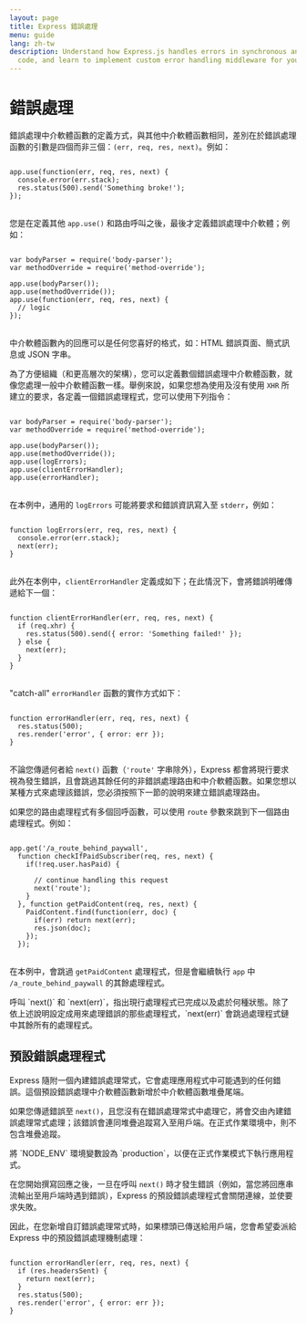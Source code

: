 ```yaml
---
layout: page
title: Express 錯誤處理
menu: guide
lang: zh-tw
description: Understand how Express.js handles errors in synchronous and asynchronous
  code, and learn to implement custom error handling middleware for your applications.
---
```


# 錯誤處理

錯誤處理中介軟體函數的定義方式，與其他中介軟體函數相同，差別在於錯誤處理函數的引數是四個而非三個：`(err, req, res, next)`。例如：


<pre>
<code class="language-javascript" translate="no">
app.use(function(err, req, res, next) {
  console.error(err.stack);
  res.status(500).send('Something broke!');
});
</code>
</pre>

您是在定義其他 `app.use()` 和路由呼叫之後，最後才定義錯誤處理中介軟體；例如：

<pre>
<code class="language-javascript" translate="no">
var bodyParser = require('body-parser');
var methodOverride = require('method-override');

app.use(bodyParser());
app.use(methodOverride());
app.use(function(err, req, res, next) {
  // logic
});
</code>
</pre>

中介軟體函數內的回應可以是任何您喜好的格式，如：HTML 錯誤頁面、簡式訊息或 JSON 字串。

為了方便組織（和更高層次的架構），您可以定義數個錯誤處理中介軟體函數，就像您處理一般中介軟體函數一樣。舉例來說，如果您想為使用及沒有使用 `XHR` 所建立的要求，各定義一個錯誤處理程式，您可以使用下列指令：

<pre>
<code class="language-javascript" translate="no">
var bodyParser = require('body-parser');
var methodOverride = require('method-override');

app.use(bodyParser());
app.use(methodOverride());
app.use(logErrors);
app.use(clientErrorHandler);
app.use(errorHandler);
</code>
</pre>

在本例中，通用的 `logErrors` 可能將要求和錯誤資訊寫入至 `stderr`，例如：

<pre>
<code class="language-javascript" translate="no">
function logErrors(err, req, res, next) {
  console.error(err.stack);
  next(err);
}
</code>
</pre>

此外在本例中，`clientErrorHandler` 定義成如下；在此情況下，會將錯誤明確傳遞給下一個：

<pre>
<code class="language-javascript" translate="no">
function clientErrorHandler(err, req, res, next) {
  if (req.xhr) {
    res.status(500).send({ error: 'Something failed!' });
  } else {
    next(err);
  }
}
</code>
</pre>

"catch-all" `errorHandler` 函數的實作方式如下：

<pre>
<code class="language-javascript" translate="no">
function errorHandler(err, req, res, next) {
  res.status(500);
  res.render('error', { error: err });
}
</code>
</pre>

不論您傳遞何者給 `next()` 函數（`'route'` 字串除外），Express 都會將現行要求視為發生錯誤，且會跳過其餘任何的非錯誤處理路由和中介軟體函數。如果您想以某種方式來處理該錯誤，您必須按照下一節的說明來建立錯誤處理路由。

如果您的路由處理程式有多個回呼函數，可以使用 `route` 參數來跳到下一個路由處理程式。例如：


<pre>
<code class="language-javascript" translate="no">
app.get('/a_route_behind_paywall',
  function checkIfPaidSubscriber(req, res, next) {
    if(!req.user.hasPaid) {

      // continue handling this request
      next('route');
    }
  }, function getPaidContent(req, res, next) {
    PaidContent.find(function(err, doc) {
      if(err) return next(err);
      res.json(doc);
    });
  });
</code>
</pre>

在本例中，會跳過 `getPaidContent` 處理程式，但是會繼續執行 `app` 中 `/a_route_behind_paywall` 的其餘處理程式。

<div class="doc-box doc-info" markdown="1">
呼叫 `next()` 和 `next(err)`，指出現行處理程式已完成以及處於何種狀態。除了依上述說明設定成用來處理錯誤的那些處理程式，`next(err)` 會跳過處理程式鏈中其餘所有的處理程式。</div>

## 預設錯誤處理程式

Express 隨附一個內建錯誤處理常式，它會處理應用程式中可能遇到的任何錯誤。這個預設錯誤處理中介軟體函數新增於中介軟體函數堆疊尾端。

如果您傳遞錯誤至 `next()`，且您沒有在錯誤處理常式中處理它，將會交由內建錯誤處理常式處理；該錯誤會連同堆疊追蹤寫入至用戶端。在正式作業環境中，則不包含堆疊追蹤。

<div class="doc-box doc-info" markdown="1">
將 `NODE_ENV` 環境變數設為 `production`，以便在正式作業模式下執行應用程式。
</div>

在您開始撰寫回應之後，一旦在呼叫 `next()` 時才發生錯誤（例如，當您將回應串流輸出至用戶端時遇到錯誤），Express 的預設錯誤處理程式會關閉連線，並使要求失敗。

因此，在您新增自訂錯誤處理常式時，如果標頭已傳送給用戶端，您會希望委派給 Express 中的預設錯誤處理機制處理：

<pre>
<code class="language-javascript" translate="no">
function errorHandler(err, req, res, next) {
  if (res.headersSent) {
    return next(err);
  }
  res.status(500);
  res.render('error', { error: err });
}
</code>
</pre>

